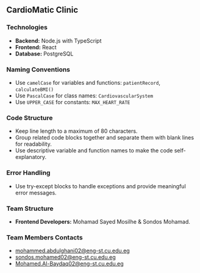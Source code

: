 ## CardioMatic Clinic

### Technologies
- **Backend:** Node.js with TypeScript
- **Frontend:** React
- **Database:** PostgreSQL

### Naming Conventions
- Use `camelCase` for variables and functions: `patientRecord`, `calculateBMI()`
- Use `PascalCase` for class names: `CardiovascularSystem`
- Use `UPPER_CASE` for constants: `MAX_HEART_RATE`

### Code Structure
- Keep line length to a maximum of 80 characters.
- Group related code blocks together and separate them with blank lines for readability.
- Use descriptive variable and function names to make the code self-explanatory.

### Error Handling
- Use try-except blocks to handle exceptions and provide meaningful error messages.

### Team Structure
- **Frontend Developers:** Mohamad Sayed Mosilhe & Sondos Mohamad.


### Team Members Contacts
- mohammed.abdulghani02@eng-st.cu.edu.eg
- sondos.mohamed02@eng-st.cu.edu.eg
- Mohamed.Al-Baydaq02@eng-st.cu.edu.eg
